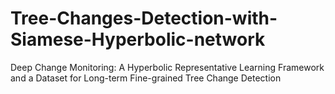 # Tree-Changes-Detection-with-Siamese-Hyperbolic-network
Deep Change Monitoring: A Hyperbolic Representative Learning Framework and a Dataset for Long-term Fine-grained Tree Change Detection
